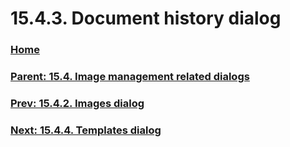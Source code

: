 # 15.4.3. Document history dialog

### [Home](./00-home.md)
### [Parent: 15.4. Image management related dialogs](./15-04-00-image-management-related-dialogs.md)
### [Prev: 15.4.2. Images dialog](./15-04-02-images-dialog.md)
### [Next: 15.4.4. Templates dialog](./15-04-04-templates-dialog.md)
